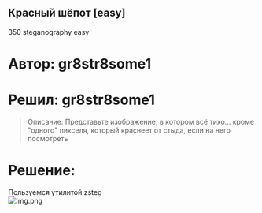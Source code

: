 ## Красный шёпот [easy]
350
steganography easy

# Автор: gr8str8some1
# Решил: gr8str8some1

> Описание: Представьте изображение, в котором всё тихо... кроме "одного" пикселя, который краснеет от стыда, если на него посмотреть

# Решение:
Пользуемся утилитой zsteg<br>
![img.png](img.png)